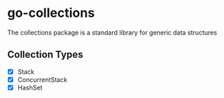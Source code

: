 # go-collections

The collections package is a standard library for generic data structures

## Collection Types

- [x] Stack
- [x] ConcurrentStack
- [x] HashSet

